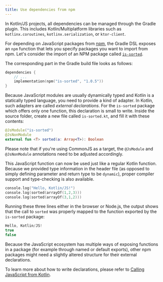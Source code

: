 ```yaml
---
title: Use dependencies from npm
---
```



In Kotlin/JS projects, all dependencies can be managed through the Gradle plugin. This includes Kotlin/Multiplatform
libraries such as `kotlinx.coroutines`, `kotlinx.serialization`, or `ktor-client`.

For depending on JavaScript packages from [npm](https://www.npmjs.com/), the Gradle DSL exposes an `npm` function that
lets you specify packages you want to import from npm. Let's consider the import of an NPM package called [`is-sorted`](https://www.npmjs.com/package/is-sorted).

The corresponding part in the Gradle build file looks as follows:

```kotlin
dependencies {
    // ...
    implementation(npm("is-sorted", "1.0.5"))
}
```

Because JavaScript modules are usually dynamically typed and Kotlin is a statically typed language, you need to provide
a kind of adapter. In Kotlin, such adapters are called _external declarations_. For the `is-sorted` package which offers
only one function, this declaration is small to write. Inside the source folder, create a new file called `is-sorted.kt`,
and fill it with these contents:

```kotlin
@JsModule("is-sorted")
@JsNonModule
external fun <T> sorted(a: Array<T>): Boolean
```

Please note that if you're using CommonJS as a target, the `@JsModule` and `@JsNonModule` annotations need to be adjusted
accordingly.

This JavaScript function can now be used just like a regular Kotlin function. Because we provided type information in the
header file (as opposed to simply defining parameter and return type to be `dynamic`), proper compiler support and
type-checking is also available.

```kotlin
console.log("Hello, Kotlin/JS!")
console.log(sorted(arrayOf(1,2,3)))
console.log(sorted(arrayOf(3,1,2)))
```

Running these three lines either in the browser or Node.js, the output shows that the call to `sorted` was properly mapped
to the function exported by the `is-sorted` package:

```kotlin
Hello, Kotlin/JS!
true
false
```

Because the JavaScript ecosystem has multiple ways of exposing functions in a package (for example through named or default
exports), other npm packages might need a slightly altered structure for their external declarations.

To learn more about how to write declarations, please refer to [Calling JavaScript from Kotlin](./js-interop.md).